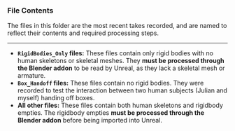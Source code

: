 ### File Contents

The files in this folder are the most recent takes recorded, and are named to reflect their contents and required processing steps.

---

* **`RigidBodies_Only` files:** These files contain only rigid bodies with no human skeletons or skeletal meshes. They **must be processed through the Blender addon** to be read by Unreal, as they lack a skeletal mesh or armature.
* **`Box_Handoff` files:** These files contain no rigid bodies. They were recorded to test the interaction between two human subjects (Julian and myself) handing off boxes.
* **All other files:** These files contain both human skeletons and rigidbody empties. The rigidbody empties **must be processed through the Blender addon** before being imported into Unreal.
